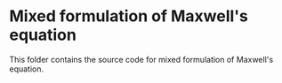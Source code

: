 # Mixed formulation of Maxwell's equation

This folder contains the source code for mixed formulation of Maxwell's equation.
